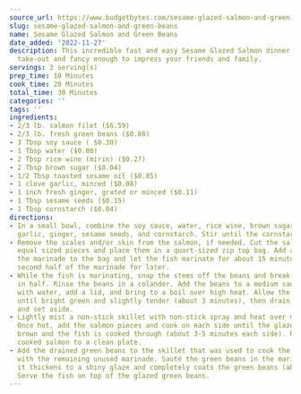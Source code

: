 ```yaml
---
source_url: https://www.budgetbytes.com/sesame-glazed-salmon-and-green-beans
slug: sesame-glazed-salmon-and-green-beans
name: Sesame Glazed Salmon and Green Beans
date_added: '2022-11-27'
description: This incredible fast and easy Sesame Glazed Salmon dinner is faster than
  take-out and fancy enough to impress your friends and family.
servings: 3 serving(s)
prep_time: 10 Minutes
cook_time: 20 Minutes
total_time: 30 Minutes
categories: ''
tags: ''
ingredients:
- 2/3 lb. salmon filet ($6.59)
- 2/3 lb. fresh green beans ($0.80)
- 3 Tbsp soy sauce ( $0.30)
- 1 Tbsp water ($0.00)
- 2 Tbsp rice wine (mirin) ($0.27)
- 2 Tbsp brown sugar ($0.04)
- 1/2 Tbsp toasted sesame oil ($0.85)
- 1 clove garlic, minced ($0.08)
- 1 inch fresh ginger, grated or minced ($0.11)
- 1 Tbsp sesame seeds ($0.15)
- 1 Tbsp cornstarch ($0.04)
directions:
- In a small bowl, combine the soy sauce, water, rice wine, brown sugar, sesame oil,
  garlic, ginger, sesame seeds, and cornstarch. Stir until the cornstarch is dissolved.
- Remove the scales and/or skin from the salmon, if needed. Cut the salmon into three
  equal sized pieces and place them in a quart-sized zip top bag. Add about half of
  the marinade to the bag and let the fish marinate for about 15 minutes. Save the
  second half of the marinade for later.
- While the fish is marinating, snap the stems off the beans and break any long beans
  in half. Rinse the beans in a colander. Add the beans to a medium sauce pot, cover
  with water, add a lid, and bring to a boil over high heat. Allow the beans to boil
  until bright green and slightly tender (about 3 minutes), then drain in the colander
  and set aside.
- Lightly mist a non-stick skillet with non-stick spray and heat over medium-low flame.
  Once hot, add the salmon pieces and cook on each side until the glaze turns deep
  brown and the fish is cooked through (about 3-5 minutes each side). Removed the
  cooked salmon to a clean plate.
- Add the drained green beans to the skillet that was used to cook the salmon, along
  with the remaining unused marinade. Sauté the green beans in the marinade until
  it thickens to a shiny glaze and completely coats the green beans (about 3 minutes).
  Serve the fish on top of the glazed green beans.
---
```

